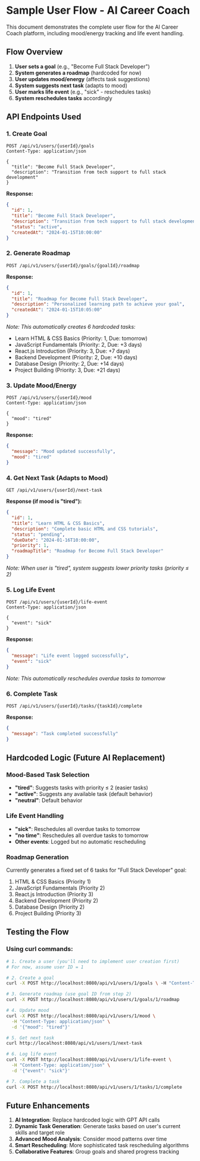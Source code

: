 # Sample User Flow - AI Career Coach

This document demonstrates the complete user flow for the AI Career Coach platform, including mood/energy tracking and life event handling.

## Flow Overview

1. **User sets a goal** (e.g., "Become Full Stack Developer")
2. **System generates a roadmap** (hardcoded for now)
3. **User updates mood/energy** (affects task suggestions)
4. **System suggests next task** (adapts to mood)
5. **User marks life event** (e.g., "sick" - reschedules tasks)
6. **System reschedules tasks** accordingly

## API Endpoints Used

### 1. Create Goal
```http
POST /api/v1/users/{userId}/goals
Content-Type: application/json

{
  "title": "Become Full Stack Developer",
  "description": "Transition from tech support to full stack development"
}
```

**Response:**
```json
{
  "id": 1,
  "title": "Become Full Stack Developer",
  "description": "Transition from tech support to full stack development",
  "status": "active",
  "createdAt": "2024-01-15T10:00:00"
}
```

### 2. Generate Roadmap
```http
POST /api/v1/users/{userId}/goals/{goalId}/roadmap
```

**Response:**
```json
{
  "id": 1,
  "title": "Roadmap for Become Full Stack Developer",
  "description": "Personalized learning path to achieve your goal",
  "createdAt": "2024-01-15T10:05:00"
}
```

*Note: This automatically creates 6 hardcoded tasks:*
- Learn HTML & CSS Basics (Priority: 1, Due: tomorrow)
- JavaScript Fundamentals (Priority: 2, Due: +3 days)
- React.js Introduction (Priority: 3, Due: +7 days)
- Backend Development (Priority: 2, Due: +10 days)
- Database Design (Priority: 2, Due: +14 days)
- Project Building (Priority: 3, Due: +21 days)

### 3. Update Mood/Energy
```http
POST /api/v1/users/{userId}/mood
Content-Type: application/json

{
  "mood": "tired"
}
```

**Response:**
```json
{
  "message": "Mood updated successfully",
  "mood": "tired"
}
```

### 4. Get Next Task (Adapts to Mood)
```http
GET /api/v1/users/{userId}/next-task
```

**Response (if mood is "tired"):**
```json
{
  "id": 1,
  "title": "Learn HTML & CSS Basics",
  "description": "Complete basic HTML and CSS tutorials",
  "status": "pending",
  "dueDate": "2024-01-16T10:00:00",
  "priority": 1,
  "roadmapTitle": "Roadmap for Become Full Stack Developer"
}
```

*Note: When user is "tired", system suggests lower priority tasks (priority ≤ 2)*

### 5. Log Life Event
```http
POST /api/v1/users/{userId}/life-event
Content-Type: application/json

{
  "event": "sick"
}
```

**Response:**
```json
{
  "message": "Life event logged successfully",
  "event": "sick"
}
```

*Note: This automatically reschedules overdue tasks to tomorrow*

### 6. Complete Task
```http
POST /api/v1/users/{userId}/tasks/{taskId}/complete
```

**Response:**
```json
{
  "message": "Task completed successfully"
}
```

## Hardcoded Logic (Future AI Replacement)

### Mood-Based Task Selection
- **"tired"**: Suggests tasks with priority ≤ 2 (easier tasks)
- **"active"**: Suggests any available task (default behavior)
- **"neutral"**: Default behavior

### Life Event Handling
- **"sick"**: Reschedules all overdue tasks to tomorrow
- **"no time"**: Reschedules all overdue tasks to tomorrow
- **Other events**: Logged but no automatic rescheduling

### Roadmap Generation
Currently generates a fixed set of 6 tasks for "Full Stack Developer" goal:
1. HTML & CSS Basics (Priority 1)
2. JavaScript Fundamentals (Priority 2)
3. React.js Introduction (Priority 3)
4. Backend Development (Priority 2)
5. Database Design (Priority 2)
6. Project Building (Priority 3)

## Testing the Flow

### Using curl commands:

```bash
# 1. Create a user (you'll need to implement user creation first)
# For now, assume user ID = 1

# 2. Create a goal
curl -X POST http://localhost:8080/api/v1/users/1/goals \ -H "Content-Type: application/json" \ -d '{"title": "Become Full Stack Developer", "description": "Transition from tech support"}'

# 3. Generate roadmap (use goal ID from step 2)
curl -X POST http://localhost:8080/api/v1/users/1/goals/1/roadmap

# 4. Update mood
curl -X POST http://localhost:8080/api/v1/users/1/mood \
  -H "Content-Type: application/json" \
  -d '{"mood": "tired"}'

# 5. Get next task
curl http://localhost:8080/api/v1/users/1/next-task

# 6. Log life event
curl -X POST http://localhost:8080/api/v1/users/1/life-event \
  -H "Content-Type: application/json" \
  -d '{"event": "sick"}'

# 7. Complete a task
curl -X POST http://localhost:8080/api/v1/users/1/tasks/1/complete
```

## Future Enhancements

1. **AI Integration**: Replace hardcoded logic with GPT API calls
2. **Dynamic Task Generation**: Generate tasks based on user's current skills and target role
3. **Advanced Mood Analysis**: Consider mood patterns over time
4. **Smart Rescheduling**: More sophisticated task rescheduling algorithms
5. **Collaborative Features**: Group goals and shared progress tracking 
